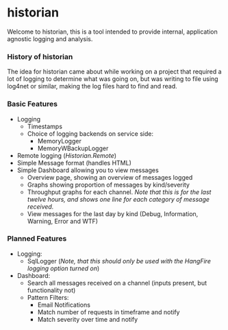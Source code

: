 # historian

Welcome to historian, this is a tool intended to provide internal, application agnostic logging and analysis.

### History of historian
The idea for historian came about while working on a project that required a lot of logging to determine what was going on, but was writing to file using log4net or similar, making the log files hard to find and read.

### Basic Features
- Logging
  - Timestamps
  - Choice of logging backends on service side:
    - MemoryLogger
    - MemoryWBackupLogger
- Remote logging (*Historian.Remote*)
- Simple Message format (handles HTML)
- Simple Dashboard allowing you to view messages
  - Overview page, showing an overview of messages logged
  - Graphs showing proportion of messages by kind/severity
  - Throughput graphs for each channel. *Note that this is for the last twelve hours, and shows one line for each category of message received.*
  - View messages for the last day by kind (Debug, Information, Warning, Error and WTF)

### Planned Features
- Logging:
  - SqlLogger (*Note, that this should only be used with the HangFire logging option turned on*)
- Dashboard:
  - Search all messages received on a channel (inputs present, but functionality not)
  - Pattern Filters:
    - Email Notifications
    - Match number of requests in timeframe and notify
    - Match severity over time and notify
